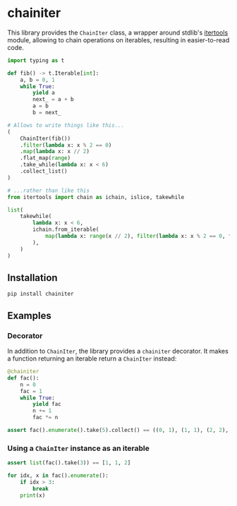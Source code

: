 # chainiter

This library provides the `ChainIter` class, a wrapper around stdlib's
[itertools](https://docs.python.org/3/library/itertools.html) module, allowing to chain
operations on iterables, resulting in easier-to-read code.

```python
import typing as t

def fib() -> t.Iterable[int]:
    a, b = 0, 1
    while True:
        yield a
        next_ = a + b
        a = b
        b = next_

# Allows to write things like this...
(
    ChainIter(fib())
    .filter(lambda x: x % 2 == 0)
    .map(lambda x: x // 2)
    .flat_map(range)
    .take_while(lambda x: x < 6)
    .collect_list()
)

# ...rather than like this
from itertools import chain as ichain, islice, takewhile

list(
    takewhile(
        lambda x: x < 6,
        ichain.from_iterable(
            map(lambda x: range(x // 2), filter(lambda x: x % 2 == 0, fib()))
        ),
    )
)
```

## Installation

```
pip install chainiter
```

## Examples

### Decorator

In addition to `ChainIter`, the library provides a `chainiter` decorator. It makes a function returning
an iterable return a `ChainIter` instead:

```python
@chainiter
def fac():
    n = 0
    fac = 1
    while True:
        yield fac
        n += 1
        fac *= n

assert fac().enumerate().take(5).collect() == ((0, 1), (1, 1), (2, 2), (3, 6), (4, 24))
```

### Using a `ChainIter` instance as an iterable

```python
assert list(fac().take(3)) == [1, 1, 2]

for idx, x in fac().enumerate():
    if idx > 3:
        break
    print(x)
```
